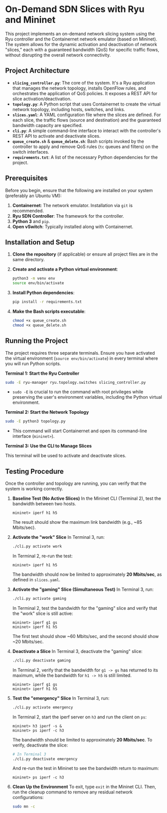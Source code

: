 # On-Demand SDN Slices with Ryu and Mininet

This project implements an on-demand network slicing system using the Ryu controller and the Containernet network emulator (based on Mininet). The system allows for the dynamic activation and deactivation of network "slices," each with a guaranteed bandwidth (QoS) for specific traffic flows, without disrupting the overall network connectivity.

## Project Architecture

-   **`slicing_controller.py`**: The core of the system. It's a Ryu application that manages the network topology, installs OpenFlow rules, and orchestrates the application of QoS policies. It exposes a REST API for slice activation/deactivation.
-   **`topology.py`**: A Python script that uses Containernet to create the virtual network topology, including hosts, switches, and links.
-   **`slices.yaml`**: A YAML configuration file where the slices are defined. For each slice, the traffic flows (source and destination) and the guaranteed bandwidth capacity are specified.
-   **`cli.py`**: A simple command-line interface to interact with the controller's REST API to activate and deactivate slices.
-   **`queue_create.sh`** & **`queue_delete.sh`**: Bash scripts invoked by the controller to apply and remove QoS rules (`tc` queues and filters) on the switch interfaces.
-   **`requirements.txt`**: A list of the necessary Python dependencies for the project.

## Prerequisites

Before you begin, ensure that the following are installed on your system (preferably an Ubuntu VM):
1.  **Containernet**: The network emulator. Installation via `git` is recommended.
2.  **Ryu SDN Controller**: The framework for the controller.
3.  **Python 3** and `pip`.
4.  **Open vSwitch**: Typically installed along with Containernet.

## Installation and Setup

1.  **Clone the repository** (if applicable) or ensure all project files are in the same directory.

2.  **Create and activate a Python virtual environment**:
    ```bash
    python3 -m venv env
    source env/bin/activate
    ```

3.  **Install Python dependencies**:
    ```bash
    pip install -r requirements.txt
    ```

4.  **Make the Bash scripts executable**:
    ```bash
    chmod +x queue_create.sh
    chmod +x queue_delete.sh
    ```

## Running the Project

The project requires three separate terminals. Ensure you have activated the virtual environment (`source env/bin/activate`) in every terminal where you will run Python scripts.

**Terminal 1: Start the Ryu Controller**

```bash
sudo -E ryu-manager ryu.topology.switches slicing_controller.py
```
*   `sudo -E` is crucial to run the command with root privileges while preserving the user's environment variables, including the Python virtual environment.

**Terminal 2: Start the Network Topology**

```bash
sudo -E python3 topology.py
```
*   This command will start Containernet and open its command-line interface (`mininet>`).

**Terminal 3: Use the CLI to Manage Slices**

This terminal will be used to activate and deactivate slices.

## Testing Procedure

Once the controller and topology are running, you can verify that the system is working correctly.

1.  **Baseline Test (No Active Slices)**
    In the Mininet CLI (Terminal 2), test the bandwidth between two hosts.
    ```
    mininet> iperf h1 h5
    ```
    The result should show the maximum link bandwidth (e.g., ~85 Mbits/sec).

2.  **Activate the "work" Slice**
    In Terminal 3, run:
    ```bash
    ./cli.py activate work
    ```
    In Terminal 2, re-run the test:
    ```
    mininet> iperf h1 h5
    ```
    The bandwidth should now be limited to approximately **20 Mbits/sec**, as defined in `slices.yaml`.

3.  **Activate the "gaming" Slice (Simultaneous Test)**
    In Terminal 3, run:
    ```bash
    ./cli.py activate gaming
    ```
    In Terminal 2, test the bandwidth for the "gaming" slice and verify that the "work" slice is still active:
    ```
    mininet> iperf g1 gs
    mininet> iperf h1 h5
    ```
    The first test should show ~60 Mbits/sec, and the second should show ~20 Mbits/sec.

4.  **Deactivate a Slice**
    In Terminal 3, deactivate the "gaming" slice:
    ```bash
    ./cli.py deactivate gaming
    ```
    In Terminal 2, verify that the bandwidth for `g1 -> gs` has returned to its maximum, while the bandwidth for `h1 -> h5` is still limited.
    ```
    mininet> iperf g1 gs
    mininet> iperf h1 h5
    ```

5.  **Test the "emergency" Slice**
    In Terminal 3, run:
    ```bash
    ./cli.py activate emergency
    ```
    In Terminal 2, start the iperf server on `h3` and run the client on `ps`:
    ```
    mininet> h3 iperf -s &
    mininet> ps iperf -c h3
    ```
    The bandwidth should be limited to approximately **20 Mbits/sec**. To verify, deactivate the slice:
    ```bash
    # In Terminal 3
    ./cli.py deactivate emergency
    ```
    And re-run the test in Mininet to see the bandwidth return to maximum:
    ```
    mininet> ps iperf -c h3
    ```

6.  **Clean Up the Environment**
    To exit, type `exit` in the Mininet CLI. Then, run the cleanup command to remove any residual network configurations:
    ```bash
    sudo mn -c
    ```